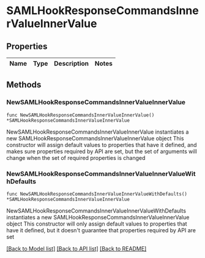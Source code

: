 # SAMLHookResponseCommandsInnerValueInnerValue

## Properties

Name | Type | Description | Notes
------------ | ------------- | ------------- | -------------

## Methods

### NewSAMLHookResponseCommandsInnerValueInnerValue

`func NewSAMLHookResponseCommandsInnerValueInnerValue() *SAMLHookResponseCommandsInnerValueInnerValue`

NewSAMLHookResponseCommandsInnerValueInnerValue instantiates a new SAMLHookResponseCommandsInnerValueInnerValue object
This constructor will assign default values to properties that have it defined,
and makes sure properties required by API are set, but the set of arguments
will change when the set of required properties is changed

### NewSAMLHookResponseCommandsInnerValueInnerValueWithDefaults

`func NewSAMLHookResponseCommandsInnerValueInnerValueWithDefaults() *SAMLHookResponseCommandsInnerValueInnerValue`

NewSAMLHookResponseCommandsInnerValueInnerValueWithDefaults instantiates a new SAMLHookResponseCommandsInnerValueInnerValue object
This constructor will only assign default values to properties that have it defined,
but it doesn't guarantee that properties required by API are set


[[Back to Model list]](../README.md#documentation-for-models) [[Back to API list]](../README.md#documentation-for-api-endpoints) [[Back to README]](../README.md)


